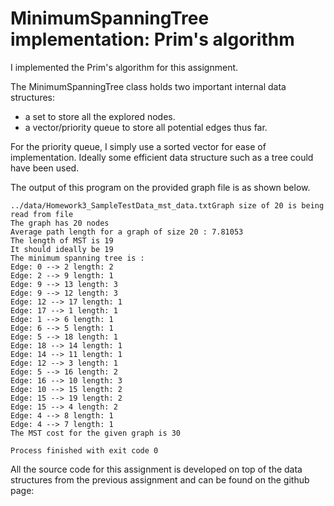 # MinimumSpanningTree implementation: Prim's algorithm


I implemented the Prim's algorithm for this assignment.

The MinimumSpanningTree class holds two important internal data structures:
- a set to store all the explored nodes.
- a vector/priority queue to store all potential edges thus far.

For the priority queue, I simply use a sorted vector for ease of implementation.
Ideally some efficient data structure such as a tree could have been used.

The output of this program on the provided graph file is as shown below.

```
../data/Homework3_SampleTestData_mst_data.txtGraph size of 20 is being read from file
The graph has 20 nodes
Average path length for a graph of size 20 : 7.81053
The length of MST is 19
It should ideally be 19
The minimum spanning tree is : 
Edge: 0 --> 2 length: 2
Edge: 2 --> 9 length: 1
Edge: 9 --> 13 length: 3
Edge: 9 --> 12 length: 3
Edge: 12 --> 17 length: 1
Edge: 17 --> 1 length: 1
Edge: 1 --> 6 length: 1
Edge: 6 --> 5 length: 1
Edge: 5 --> 18 length: 1
Edge: 18 --> 14 length: 1
Edge: 14 --> 11 length: 1
Edge: 12 --> 3 length: 1
Edge: 5 --> 16 length: 2
Edge: 16 --> 10 length: 3
Edge: 10 --> 15 length: 2
Edge: 15 --> 19 length: 2
Edge: 15 --> 4 length: 2
Edge: 4 --> 8 length: 1
Edge: 4 --> 7 length: 1
The MST cost for the given graph is 30

Process finished with exit code 0
```

All the source code for this assignment is developed on top of the data structures from the previous assignment and can be found on the github page:
